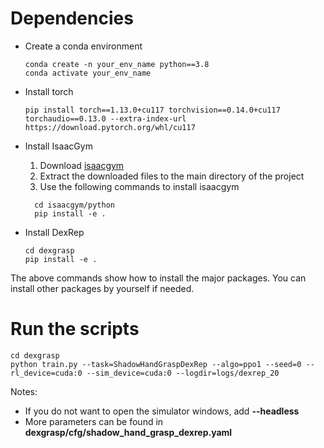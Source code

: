 # Dependencies
- Create a conda environment 
    ```shell
    conda create -n your_env_name python==3.8
    conda activate your_env_name
    ```
- Install torch
    ```shell
    pip install torch==1.13.0+cu117 torchvision==0.14.0+cu117 torchaudio==0.13.0 --extra-index-url https://download.pytorch.org/whl/cu117
    ```
- Install IsaacGym

    1. Download [isaacgym](https://developer.nvidia.com/isaac-gym/download) 
    2. Extract the downloaded files to the main directory of the project
    3. Use the following commands to install isaacgym  
  ```shell
    cd isaacgym/python
    pip install -e .
    ```
- Install DexRep
    ```shell
    cd dexgrasp
    pip install -e .
    ```
The above commands show how to install the major packages. You can install other packages by yourself if needed.

# Run the scripts
```
cd dexgrasp
python train.py --task=ShadowHandGraspDexRep --algo=ppo1 --seed=0 --rl_device=cuda:0 --sim_device=cuda:0 --logdir=logs/dexrep_20
```
Notes:
- If you do not want to open the simulator windows, add **--headless** 
- More parameters can be found in **dexgrasp/cfg/shadow_hand_grasp_dexrep.yaml**